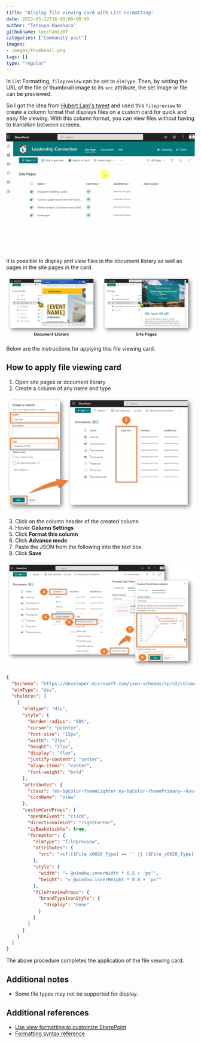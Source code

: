 ```yaml
---
title: "Display file viewing card with List Formatting"
date: 2022-05-22T16:00:00-00:00
author: "Tetsuya Kawahara"
githubname: tecchan1107
categories: ["Community post"]
images:
- images/thumbnail.png
tags: []
type: "regular"
---
```


In List Formatting, `filepreview` can be set to `elmType`. Then, by setting the URL of the file or thumbnail image to its `src` attribute, the set image or file can be previewed.

So I got the idea from [Hubert Lam's tweet](https://twitter.com/z3019494/status/1526424899060846597) and used this `filepreview` to create a column format that displays files on a custom card for quick and easy file viewing. With this column format, you can view files without having to transition between screens.

![sample](images/sample.gif)

It is possible to display and view files in the document library as well as pages in the site pages in the card.

![document-library-and-site-pages](images/document-library-and-site-pages.png)

Below are the instructions for applying this file viewing card.

## How to apply file viewing card

1. Open site pages or document library
2. Create a column of any name and type

![sample](images/create-column.png)

3. Click on the column header of the created column
4. Hover **Column Settings**
5. Click **Format this column**
6. Click **Advance mode**
7. Paste the JSON from the following into the text box
8. Click **Save**

![sample](images/how-to-apply-column-formatting.png)

``` json
{
  "$schema": "https://developer.microsoft.com/json-schemas/sp/v2/column-formatting.schema.json",
  "elmType": "div",
  "children": [
    {
      "elmType": "div",
      "style": {
        "border-radius": "50%",
        "cursor": "pointer",
        "font-size": "15px",
        "width": "27px",
        "height": "27px",
        "display": "flex",
        "justify-content": "center",
        "align-items": "center",
        "font-weight": "bold"
      },
      "attributes": {
        "class": "ms-bgColor-themeLighter ms-bgColor-themePrimary--hover ms-fontColor-neutralPrimary ms-fontColor-white--hover",
        "iconName": "View"
      },
      "customCardProps": {
        "openOnEvent": "click",
        "directionalHint": "rightCenter",
        "isBeakVisible": true,
        "formatter": {
          "elmType": "filepreview",
          "attributes": {
            "src": "=if([$File_x0020_Type] == '' || [$File_x0020_Type] == 'aspx' || [$File_x0020_Type] == 'pdf', [$FileRef] , if([$File_x0020_Type] == 'docx' || [$File_x0020_Type] == 'dotx' || [$File_x0020_Type] == 'dotm' || [$File_x0020_Type] == 'docm' || [$File_x0020_Type] == 'docb' || [$File_x0020_Type] == 'pptx' || [$File_x0020_Type] == 'pptm' || [$File_x0020_Type] == 'potx' || [$File_x0020_Type] == 'potm' || [$File_x0020_Type] == 'ppam' || [$File_x0020_Type] == 'ppsx' || [$File_x0020_Type] == 'ppsm' || [$File_x0020_Type] == 'sldx' || [$File_x0020_Type] == 'sldm' || [$File_x0020_Type] == 'vsdx' || [$File_x0020_Type] == 'xlsx' || [$File_x0020_Type] == 'xlsm' || [$File_x0020_Type] == 'xltx' || [$File_x0020_Type] == 'xltm', @currentWeb +'/_layouts/15/WopiFrame.aspx?sourcedoc=' + [$FileRef] + '&action=view' , @currentWeb +'/_layouts/15/embed.aspx?UniqueId=' + [$UniqueId] + '&client_id=FileViewerWebPart&showNewWindow=true&embed={\"af\":false,\"p\":1,\"z\":\"width\"}&auth=readwrite'))"
          },
          "style": {
            "width": "= @window.innerWidth * 0.5 + 'px'",
            "height": "= @window.innerHeight * 0.8 + 'px'"
          },
          "filePreviewProps": {
            "brandTypeIconStyle": {
              "display": "none"
            }
          }
        }
      }
    }
  ]
}
```

The above procedure completes the application of the file viewing card.

## Additional notes

- Some file types may not be supported for display.

## Additional references

- [Use view formatting to customize SharePoint](https://docs.microsoft.com/sharepoint/dev/declarative-customization/view-formatting)
- [Formatting syntax reference](https://docs.microsoft.com/en-us/sharepoint/dev/declarative-customization/formatting-syntax-reference)